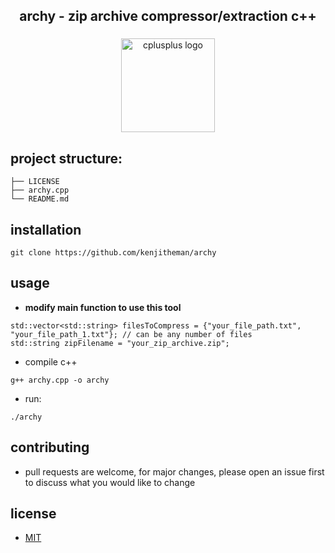 <h2 align="center">archy - zip archive compressor/extraction c++</h2>

###

<div align="center">
  <img src="https://cdn.jsdelivr.net/gh/devicons/devicon/icons/cplusplus/cplusplus-original.svg" height="150" alt="cplusplus logo"  />
</div>

###

## project structure:

```
├── LICENSE
├── archy.cpp
└── README.md
```

## installation

```
git clone https://github.com/kenjitheman/archy
```

## usage

- **modify main function to use this tool**

```
std::vector<std::string> filesToCompress = {"your_file_path.txt", "your_file_path_1.txt"}; // can be any number of files
std::string zipFilename = "your_zip_archive.zip";
```

- compile c++

```
g++ archy.cpp -o archy
```

- run:

```
./archy
```

## contributing

- pull requests are welcome, for major changes, please open an issue first to
  discuss what you would like to change

## license

- [MIT](https://choosealicense.com/licenses/mit/)

